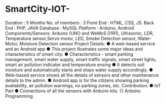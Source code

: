 # SmartCity-IOT-
Duration : 5 Months
No. of members : 3
Front End : HTML, CSS, JS. Back End : PHP, JAVA Database : MySQL
Platform : Arduino, Android
Components/Sensors: Arduino (UNO and WeMoS D1R1), Ultrasonic, LDR, Temperature sensor,Servo-motor, LED, Smoke Detection sensor, Water-Motor, Moisture Detection sensor
Project Details:
● A web-based service and an Android app
● This project illustrates some major ideas and characteristics of smart city. 
● Characteristics - smart parking management, smart water supply, smart traffic signals, smart street lights, smart air pollution indicator and temperature ensing 
● It detects soil moisture and automatically starts and stops water supply accordingly.
● Web-based service shows all the details of sensors and other maintenance details to the admin.
● Android app is for the citizens showing parking availability, air pollution warnings, no parking zones, etc. 
Contribution:
● IoT Part
● Connections of all the sensors with Arduino kits. ○ Arduino Programming.
